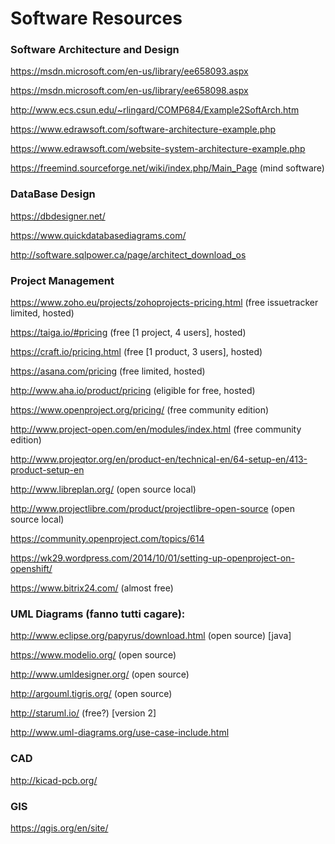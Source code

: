 # Software Resources

### Software Architecture and Design

https://msdn.microsoft.com/en-us/library/ee658093.aspx

https://msdn.microsoft.com/en-us/library/ee658098.aspx

http://www.ecs.csun.edu/~rlingard/COMP684/Example2SoftArch.htm

https://www.edrawsoft.com/software-architecture-example.php

https://www.edrawsoft.com/website-system-architecture-example.php

https://freemind.sourceforge.net/wiki/index.php/Main_Page (mind software)

### DataBase Design

https://dbdesigner.net/

https://www.quickdatabasediagrams.com/

http://software.sqlpower.ca/page/architect_download_os

### Project Management

https://www.zoho.eu/projects/zohoprojects-pricing.html (free issuetracker limited, hosted)

https://taiga.io/#pricing (free [1 project, 4 users], hosted)

https://craft.io/pricing.html (free [1 product, 3 users], hosted)

https://asana.com/pricing (free limited, hosted)

http://www.aha.io/product/pricing (eligible for free, hosted)

https://www.openproject.org/pricing/ (free community edition)

http://www.project-open.com/en/modules/index.html (free community edition)

http://www.projeqtor.org/en/product-en/technical-en/64-setup-en/413-product-setup-en

http://www.libreplan.org/ (open source local)

http://www.projectlibre.com/product/projectlibre-open-source (open source local)

https://community.openproject.com/topics/614

https://wk29.wordpress.com/2014/10/01/setting-up-openproject-on-openshift/

https://www.bitrix24.com/ (almost free)

### UML Diagrams (fanno tutti cagare):

http://www.eclipse.org/papyrus/download.html (open source) [java]

https://www.modelio.org/ (open source)

http://www.umldesigner.org/ (open source)

http://argouml.tigris.org/ (open source)

http://staruml.io/ (free?) [version 2]

http://www.uml-diagrams.org/use-case-include.html

### CAD

http://kicad-pcb.org/

### GIS

https://qgis.org/en/site/